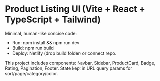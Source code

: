 # Product Listing UI (Vite + React + TypeScript + Tailwind)
Minimal, human-like concise code:
- Run: npm install && npm run dev
- Build: npm run build
- Deploy: Netlify (drop build folder) or connect repo.

This project includes components: Navbar, Sidebar, ProductCard, Badge, Rating, Pagination, Footer.
State kept in URL query params for sort/page/category/color.
